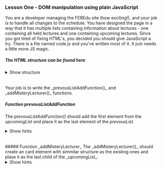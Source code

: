 ### Lesson One - DOM manipulation using plain JavaScript

You are a developer managing the FEREdu site (how exciting!), and your job is to handle all
changes to the schedule. You have designed the page in a way that it has multiple lists containing
information about lectures - one containing all held lectures and one containing upcoming lectures.
Since you got tired of fixing HTML's, you decided you should give JavaScript a try.
There is a file named code.js and you've written most of it. It just needs a little more JS magic.

##### The HTML structure can be found here 
<details> <summary> Show structure</summary>
```html
    <div>
        <div className="list">
          <h1>Održana predavanja</h1>
          <div id="previousList">
            <div id="emanuel" className="card">
              <img src="https://eestec.hr/feredu/wp-content/uploads/sites/18/2017/12/Emanuel.png" alt="Emanuel" />
              <h4>Emanuel Loborec - Design talks</h4>
            </div>
            <!-- Other children go here -->
          </div>
        </div>
        <div className="list">
          <h1>Predavanja koja će se održati</h1>
          <div id="upcomingList">
             <!-- Children structured as above go here -->
          </div>
        </div>
        <div className="list">
          <!-- Control buttons -->
          <button id="enable" onClick="enableButtons">Omogući uređivanje</button>
          <button className="active" onClick="lockButtons">Onemogući uređivanje</button>
          <button onClick={addMisteryLecturer}>Dodaj tajnog predavača</button>          
          <button id="disable" className="disabled" id="previousListAdd"> Dodaj u održana</button>
          <button className="disabled" id="upcomingListAdd">Dodaj u predavanja koja će se održati</button>
        </div>
      </div>
  ```
  This is the same as expected in the file.
</details>
<br/>
<br/>
Your job is to write the _prevousListAddFunction()_ and _addMisteryLecturer()_ functions.


##### Function _prevousListAddFunction_
The _prevousListAddFunction()_ should add the first element from the _upcomingList_ and place it
as the last element of the _prevousList_. 
<details> <summary> Show hints </summary>
  You are going to need this *_document.getElementById('prevousList')_* to select the prevousList.
  This is a DOM API function that retrieves the node which has the specified id.
  <br/>
  The function *_parentElement.appendChild(someElement)_* can be used to append a child
  at the end of a parent element. It should be of use to you.

</details>

<br/>
<br/>
##### Function _addMisteryLecturer_
The _addMisteryLecturer()_ should create an card element with simmilar structure as the existing ones and
plase it as the last child of the _upcomingList_.
<details> <summary> Show hints </summary> <p>
  You are going to need this *_document.createElement('div')_* create a div element.
  Checkout [this](https://developer.mozilla.org/en-US/docs/Web/API/Document/createElement) for more info.
</p>
</details>